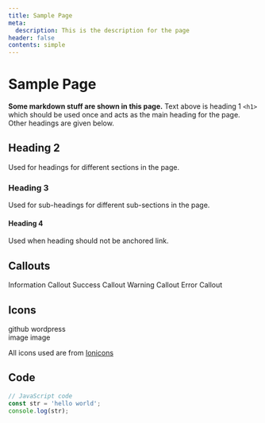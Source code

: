 ```yaml
---
title: Sample Page
meta:
  description: This is the description for the page
header: false
contents: simple
---
```


# Sample Page
**Some markdown stuff are shown in this page.** Text above is heading 1 `<h1>` which should be used once and acts as the main heading for the page.
Other headings are given below.

## Heading 2
Used for headings for different sections in the page.

### Heading 3
Used for sub-headings for different sub-sections in the page.

#### Heading 4
Used when heading should not be anchored link.


## Callouts

<callout type="info">
  Information Callout
</callout>

<callout type="success">
  Success Callout
</callout>

<callout type="warning">
  Warning Callout
</callout>

<callout type="error">
  Error Callout
</callout>

## Icons
<icon type="logo">github</icon>
<icon type="logo">wordpress</icon>  
<icon type="material">image</icon>
<icon type="ios">image</icon>

All icons used are from [Ionicons](https://ionicons.com/)

## Code
```javascript
// JavaScript code
const str = 'hello world';
console.log(str);
```
